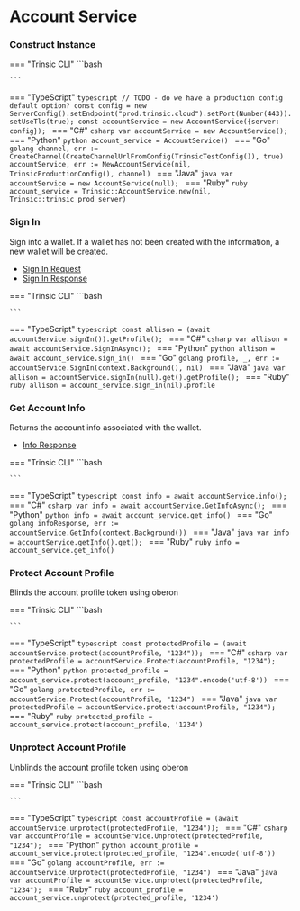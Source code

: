 # Account Service

### Construct Instance

=== "Trinsic CLI"
    ```bash

    ```
=== "TypeScript"
    ```typescript
    // TODO - do we have a production config default option?
    const config = new ServerConfig().setEndpoint("prod.trinsic.cloud").setPort(Number(443)).setUseTls(true);
    const accountService = new AccountService({server: config});
    ```
=== "C#"
    ```csharp
    var accountService = new AccountService();
    ```
=== "Python"
    ```python
    account_service = AccountService()
    ```
=== "Go"
    ```golang
    channel, err := CreateChannel(CreateChannelUrlFromConfig(TrinsicTestConfig()), true)
    accountService, err := NewAccountService(nil, TrinsicProductionConfig(), channel)
    ```
=== "Java"
    ```java
    var accountService = new AccountService(null);
    ```
=== "Ruby"
    ```ruby
    account_service = Trinsic::AccountService.new(nil, Trinsic::trinsic_prod_server)
    ```

### Sign In
Sign into a wallet. If a wallet has not been created with the information, a new wallet will be created.

- [Sign In Request](../proto/index.md#signinrequest)
- [Sign In Response](../proto/index.md#signinresponse)


=== "Trinsic CLI"
    ```bash

    ```
=== "TypeScript"
    ```typescript
    const allison = (await accountService.signIn()).getProfile();
    ```
=== "C#"
    ```csharp
    var allison = await accountService.SignInAsync();
    ```
=== "Python"
    ```python
    allison = await account_service.sign_in()
    ```
=== "Go"
    ```golang
    profile, _, err := accountService.SignIn(context.Background(), nil)
    ```
=== "Java"
    ```java
    var allison = accountService.signIn(null).get().getProfile();
    ```
=== "Ruby"
    ```ruby
    allison = account_service.sign_in(nil).profile
    ```


### Get Account Info
Returns the account info associated with the wallet. 

- [Info Response](../proto/index.md#inforesponse)

=== "Trinsic CLI"
    ```bash
    
    ```
=== "TypeScript"
    ```typescript
    const info = await accountService.info();
    ```
=== "C#"
    ```csharp
    var info = await accountService.GetInfoAsync();
    ```
=== "Python"
    ```python
    info = await account_service.get_info()
    ```
=== "Go"
    ```golang
    infoResponse, err := accountService.GetInfo(context.Background())
    ```
=== "Java"
    ```java
    var info = accountService.getInfo().get();
    ```
=== "Ruby"
    ```ruby
    info = account_service.get_info()
    ```

### Protect Account Profile
Blinds the account profile token using oberon

=== "Trinsic CLI"
    ```bash
    
    ```
=== "TypeScript"
    ```typescript
    const protectedProfile = (await accountService.protect(accountProfile, "1234"));
    ```
=== "C#"
    ```csharp
    var protectedProfile = accountService.Protect(accountProfile, "1234");
    ```
=== "Python"
    ```python
    protected_profile = account_service.protect(account_profile, "1234".encode('utf-8'))
    ```
=== "Go"
    ```golang
    protectedProfile, err := accountService.Protect(accountProfile, "1234")
    ```
=== "Java"
    ```java
    var protectedProfile = accountService.protect(accountProfile, "1234");
    ```
=== "Ruby"
    ```ruby
    protected_profile = account_service.protect(account_profile, '1234')
    ```

### Unprotect Account Profile
Unblinds the account profile token using oberon

=== "Trinsic CLI"
    ```bash
    
    ```
=== "TypeScript"
    ```typescript
    const accountProfile = (await accountService.unprotect(protectedProfile, "1234"));
    ```
=== "C#"
    ```csharp
    var accountProfile = accountService.Unprotect(protectedProfile, "1234");
    ```
=== "Python"
    ```python
    account_profile = account_service.protect(protected_profile, "1234".encode('utf-8'))
    ```
=== "Go"
    ```golang
    accountProfile, err := accountService.Unprotect(protectedProfile, "1234")
    ```
=== "Java"
    ```java
    var accountProfile = accountService.unprotect(protectedProfile, "1234");
    ```
=== "Ruby"
    ```ruby
    account_profile = account_service.unprotect(protected_profile, '1234')
    ```

<!-- 
### Revoke Device

=== "Trinsic CLI"
    ```bash
    
    ```
=== "TypeScript"
    ```typescript
    
    ```
=== "C#"
    ```csharp
    
    ```

=== "Python"
    ```python
    
    ```

=== "Go"
    ```golang
    
    ```
=== "Java"
    ```java
    
    ```
=== "Ruby"
    ```ruby
    
    ``` -->

<!-- 
### List Devices

=== "Trinsic CLI"
    ```bash
    
    ```
=== "TypeScript"
    ```typescript
    
    ```
=== "C#"
    ```csharp
    
    ```

=== "Python"
    ```python
    
    ```

=== "Go"
    ```golang
    
    ```
=== "Java"
    ```java
    
    ```
=== "Ruby"
    ```ruby
    
    ``` -->